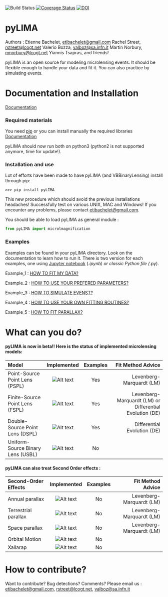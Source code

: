 ![Build Status](https://github.com/ebachelet/pyLIMA/actions/workflows/actions_unit_tests.yaml/badge.svg)
[![Coverage Status](https://coveralls.io/repos/github/ebachelet/pyLIMA/badge.svg?branch=master)](https://coveralls.io/github/ebachelet/pyLIMA?branch=master)
[![DOI](https://zenodo.org/badge/DOI/10.5281/zenodo.997468.svg)](https://doi.org/10.5281/zenodo.997468)

# pyLIMA

Authors : Etienne Bachelet, etibachelet@gmail.com
Rachel Street, rstreet@lcogt.net
Valerio Bozza, valboz@sa.infn.it
Martin Norbury, mnorbury@lcogt.net
Yiannis Tsapras,
and friends!

pyLIMA is an open source for modeling microlensing events.
It should be flexible enough to handle your data and fit it.
You can also practice by simulating events.

# Documentation and Installation

[Documentation](https://pylima.readthedocs.io/en/latest/)

### Required materials

You need [pip](https://pip.pypa.io/en/stable/installing/) or you can install manually
the required libraries [Documentation](https://ebachelet.github.io/pyLIMA/)

pyLIMA should now run both on python3 (python2 is not supported anymore, time for
update!).

### Installation and use

Lot of efforts have been made to have pyLIMA (and VBBinaryLensing) install through pip:

```
>>> pip install pyLIMA
```

This new procedure which should avoid the previous installations headaches!
Successfully test on various UNIX, MAC and Windows! If you encounter any problems,
please contact etibachelet@gmail.com.

You should be able to load pyLIMA as general module :

```python
from pyLIMA import microlmagnification
```

### Examples

Examples can be found in your pyLIMA directory. Look on the documentation to learn how
to run it.
There is two version for each examples, one
using [Jupyter notebook](https://jupyter.org/) (*.ipynb) or
classic Python file (*.py).

Example_1 : [HOW TO FIT MY DATA?](https://github.com/ebachelet/pyLIMA/tree/master/examples)

Example_2 : [HOW TO USE YOUR PREFERED PARAMETERS?](https://github.com/ebachelet/pyLIMA/tree/master/examples)

Example_3 : [HOW TO SIMULATE EVENST?](https://github.com/ebachelet/pyLIMA/tree/master/examples)

Example_4 : [HOW TO USE YOUR OWN FITTING ROUTINES?](https://github.com/ebachelet/pyLIMA/tree/master/examples)

Example_5 : [HOW TO FIT PARALLAX?](https://github.com/ebachelet/pyLIMA/tree/master/examples)

# What can you do?

#### pyLIMA is now in beta!! Here is the status of implemented microlensing models:

| Model                             |             Implemented             | Examples |                                       Fit Method Advice | 
|:----------------------------------|:-----------------------------------:|:--------:|--------------------------------------------------------:|
| Point-Source Point Lens (PSPL)    | ![Alt text](./doc/HGF.png?raw=true) |   Yes    |                                Levenberg-Marquardt (LM) |
| Finite-Source Point Lens (FSPL)   | ![Alt text](./doc/HGF.png?raw=true) |   Yes    | Levenberg-Marquardt (LM) or Differential Evolution (DE) |
| Double-Source Point Lens (DSPL)   | ![Alt text](./doc/HGF.png?raw=true) |   Yes    |                             Differential Evolution (DE) |
| Uniform-Source Binary Lens (USBL) | ![Alt text](./doc/HGF.png?raw=true) |    No    |                                                         |

#### pyLIMA can also treat Second Order effects :

| Second-Order Effects |             Implemented             | Examples |        Fit Method Advice |
|:---------------------|:-----------------------------------:|:--------:|-------------------------:|
| Annual parallax      | ![Alt text](./doc/HGF.png?raw=true) |    No    | Levenberg-Marquardt (LM) |
| Terrestrial parallax | ![Alt text](./doc/HGF.png?raw=true) |    No    | Levenberg-Marquardt (LM) |
| Space parallax       | ![Alt text](./doc/HGF.png?raw=true) |    No    | Levenberg-Marquardt (LM) |
| Orbital Motion       | ![Alt text](./doc/HGF.png?raw=true) |    No    |                          |
| Xallarap             | ![Alt text](./doc/WIP.png?raw=true) |    No    |                          |

# How to contribute?

Want to contribute? Bug detections? Comments?
Please email us : etibachelet@gmail.com, rstreet@lcogt.net, valboz@sa.infn.it
